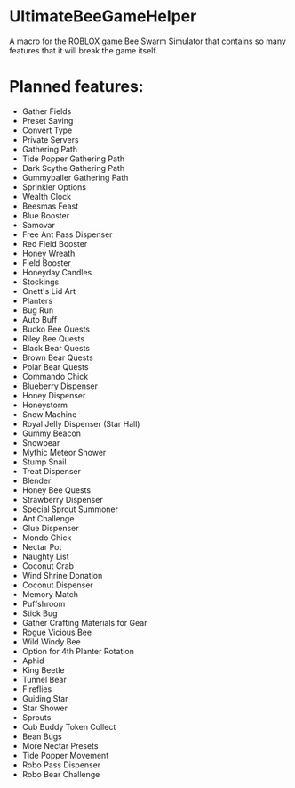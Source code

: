 # UltimateBeeGameHelper
A macro for the ROBLOX game Bee Swarm Simulator that contains so many features that it will break the game itself.

# Planned features:
- Gather Fields
- Preset Saving
- Convert Type
- Private Servers
- Gathering Path
- Tide Popper Gathering Path
- Dark Scythe Gathering Path
- Gummyballer Gathering Path
- Sprinkler Options
- Wealth Clock
- Beesmas Feast
- Blue Booster
- Samovar
- Free Ant Pass Dispenser
- Red Field Booster
- Honey Wreath
- Field Booster
- Honeyday Candles
- Stockings
- Onett's Lid Art
- Planters
- Bug Run
- Auto Buff
- Bucko Bee Quests
- Riley Bee Quests
- Black Bear Quests
- Brown Bear Quests
- Polar Bear Quests
- Commando Chick
- Blueberry Dispenser
- Honey Dispenser
- Honeystorm
- Snow Machine
- Royal Jelly Dispenser (Star Hall)
- Gummy Beacon
- Snowbear
- Mythic Meteor Shower
- Stump Snail
- Treat Dispenser
- Blender	
- Honey Bee Quests
- Strawberry Dispenser
- Special Sprout Summoner
- Ant Challenge
- Glue Dispenser
- Mondo Chick
- Nectar Pot
- Naughty List
- Coconut Crab
- Wind Shrine Donation
- Coconut Dispenser
- Memory Match
- Puffshroom
- Stick Bug
- Gather Crafting Materials for Gear
- Rogue Vicious Bee
- Wild Windy Bee
- Option for 4th Planter Rotation
- Aphid
- King Beetle
- Tunnel Bear
- Fireflies
- Guiding Star
- Star Shower
- Sprouts
- Cub Buddy Token Collect
- Bean Bugs
- More Nectar Presets
- Tide Popper Movement
- Robo Pass Dispenser
- Robo Bear Challenge
